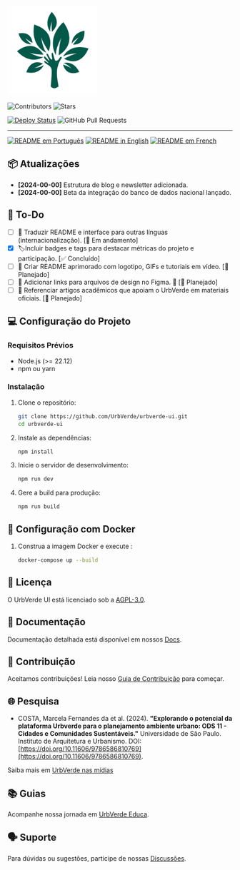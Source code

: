 <img src="src/assets/images/logo-white.png" alt="UrbVerde" width="200" height="200"> <!-- colocar logo com texto kk-->
<!-- ![UrbVerde](src/assets/images/logo-white.png) colocar logo com texto kk -->

<!-- ![Teaser](imgs/teaser.png) colocar img da plataforma -->

![Contributors](https://img.shields.io/github/contributors/UrbVerde/urbverde-ui)
![Stars](https://img.shields.io/github/stars/UrbVerde/urbverde-ui?style=social)

[![Deploy Status](https://github.com/UrbVerde/urbverde-ui/actions/workflows/deploy.yml/badge.svg)](https://github.com/UrbVerde/urbverde-ui/actions/workflows/deploy.yml)
![GitHub Pull Requests](https://img.shields.io/github/issues-pr/UrbVerde/urbverde-ui)

<!-- Outros Badges -->
<!-- [![PyPI - Version](https://img.shields.io/pypi/UrbVerde/urbverde-ui)](https://pypi.org/project/)
[![PyPI - Downloads](https://img.shields.io/pypi/UrbVerde/urbverde-ui)](https://pypi.org/project/) -->
<!-- [![GitHub Issues](https://img.shields.io/github/issues/UrbVerde/urbverde-ui)](https://github.com/UrbVerde/urbverde-ui/issues) -->
<!-- [![GitHub Discussions](https://img.shields.io/github/discussions/UrbVerde/urbverde-ui)](https://github.com/UrbVerde/urbverde-ui/discussions) -->
<!-- ![Commits This Month](https://img.shields.io/github/commit-activity/m/UrbVerde/urbverde-ui) -->
<!-- ![Last Commit](https://img.shields.io/github/last-commit/UrbVerde/urbverde-ui/tree/dev) -->

---

[![README em Português](https://img.shields.io/badge/Português-d9d9d9)](./README_BR.md)
[![README in English](https://img.shields.io/badge/English-d9d9d9)](./README.md)
[![README em French](https://img.shields.io/badge/Français-d9d9d9)](./README_FR.md)
<!-- [![한국어 README](https://img.shields.io/badge/한국어-d9d9d9)](./README_KR.md)
[![简体中文版自述文件](https://img.shields.io/badge/简体中文-d9d9d9)](./README_CN.md)
[![日本語版 README](https://img.shields.io/badge/日本語-d9d9d9)](./README_JA.md) -->

<!-- Bem-vindo ao projeto UrbVerde UI! Este repositório faz parte da iniciativa open-source UrbVerde, que visa democratizar dados ambientais e promover a sustentabilidade urbana. A interface foi projetada para oferecer uma plataforma intuitiva, rápida e altamente acessível para explorar insights geoespaciais e socioambientais. -->


<!-- ## 🔥 Novidades -->

## 📦 Atualizações
<!-- - **[2025-00-00]** Desenvolvimento da nova página inicial. -->
- **[2024-00-00]** Estrutura de blog e newsletter adicionada.
- **[2024-00-00]** Beta da integração do banco de dados nacional lançado.

## 🎯 To-Do
<!-- 🔄 Em andamento (Atividades que estão em progresso).
📅 Planejado (Atividades que ainda não começaram, mas já estão programadas).
✅ Concluído (Atividades já finalizadas). 
🛠️
🚧
-->
- [ ] 📄 Traduzir README e interface para outras línguas (internacionalização). [🚧 Em andamento]
- [x] 🏷️Incluir badges e tags para destacar métricas do projeto e participação. [✅ Concluído]
- [ ] 📄 Criar README aprimorado com logotipo, GIFs e tutoriais em vídeo.  [📅 Planejado] 
- [ ] 🎨 Adicionar links para arquivos de design no Figma. 🔗 [📅 Planejado]
- [ ] 📄 Referenciar artigos acadêmicos que apoiam o UrbVerde em materiais oficiais. [📅 Planejado]

## 💻 Configuração do Projeto

### Requisitos Prévios

- Node.js (>= 22.12)
- npm ou yarn

### Instalação

1. Clone o repositório:
   ```sh
   git clone https://github.com/UrbVerde/urbverde-ui.git
   cd urbverde-ui
   ```

2. Instale as dependências:
   ```sh
   npm install
   ```

3. Inicie o servidor de desenvolvimento:
   ```sh
   npm run dev
   ```

4. Gere a build para produção:
   ```sh
   npm run build
   ```

## 🐳 Configuração com Docker

1. Construa a imagem Docker e execute :
   ```sh
   docker-compose up --build
   ```

## 📜 Licença

O UrbVerde UI está licenciado sob a [AGPL-3.0](LICENSE).

## 📖 Documentação

Documentação detalhada está disponível em nossos [Docs](https://urbverde-educa.tawk.help/). <!-- https://urbverde.org/docs). -->

## 🧩 Contribuição

Aceitamos contribuições! Leia nosso [Guia de Contribuição](CONTRIBUTING.md) para começar.

## 🌐 Pesquisa

<!-- - Menezes, Gustavo Paixão, et al. (2023). "CRISE CLIMÁTICA E ADAPTAÇÃO VIÁRIA: REFLEXÕES PARA A CIDADE DE SÃO CARLOS-SP COM AUXÍLIO DA PLATAFORMA URBVERDE." -->
- COSTA, Marcela Fernandes da et al. (2024). **"Explorando o potencial da plataforma Urbverde para o planejamento ambiente urbano: ODS 11 - Cidades e Comunidades Sustentáveis."** Universidade de São Paulo. Instituto de Arquitetura e Urbanismo. DOI: [https://doi.org/10.11606/9786586810769](https://doi.org/10.11606/9786586810769). 

Saiba mais em [UrbVerde nas mídias](https://urbverde-educa.tawk.help/category/urbverde-nas-m%C3%ADdias)

## 📚 Guias

<!-- Acompanhe nossa jornada em [GitHub Open Archives](). https://github.com/UrbVerde/urbverde-blog). -->
 Acompanhe nossa jornada em [UrbVerde Educa](https://urbverde-educa.tawk.help/). 

## 🗣 Suporte

Para dúvidas ou sugestões, participe de nossas [Discussões](https://github.com/UrbVerde/urbverde-ui/discussions).


